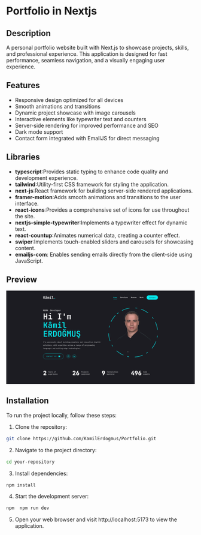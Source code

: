 # Portfolio in Nextjs

## Description

A personal portfolio website built with Next.js to showcase projects, skills, and professional experience. This application is designed for fast performance, seamless navigation, and a visually engaging user experience.

## Features

- Responsive design optimized for all devices
- Smooth animations and transitions
- Dynamic project showcase with image carousels
- Interactive elements like typewriter text and counters
- Server-side rendering for improved performance and SEO
- Dark mode support
- Contact form integrated with EmailJS for direct messaging

## Libraries

- **typescript**:Provides static typing to enhance code quality and development experience.
- **tailwind**:Utility-first CSS framework for styling the application.
- **next-js**:React framework for building server-side rendered applications.
- **framer-motion**:Adds smooth animations and transitions to the user interface.
- **react-icons**:Provides a comprehensive set of icons for use throughout the site.
- **nextjs-simple-typewriter**:Implements a typewriter effect for dynamic text.
- **react-countup**:Animates numerical data, creating a counter effect.
- **swiper**:Implements touch-enabled sliders and carousels for showcasing content.
- **emailjs-com**: Enables sending emails directly from the client-side using JavaScript.

## Preview

![](/public/assets/Portfolio-GIF.gif)

## Installation

To run the project locally, follow these steps:

1. Clone the repository:

```bash
git clone https://github.com/KamilErdogmus/Portfolio.git
```

2. Navigate to the project directory:

```bash
cd your-repository
```

3. Install dependencies:

```bash
npm install
```

4. Start the development server:

```bash
npm  npm run dev
```

5. Open your web browser and visit http://localhost:5173 to view the application.
